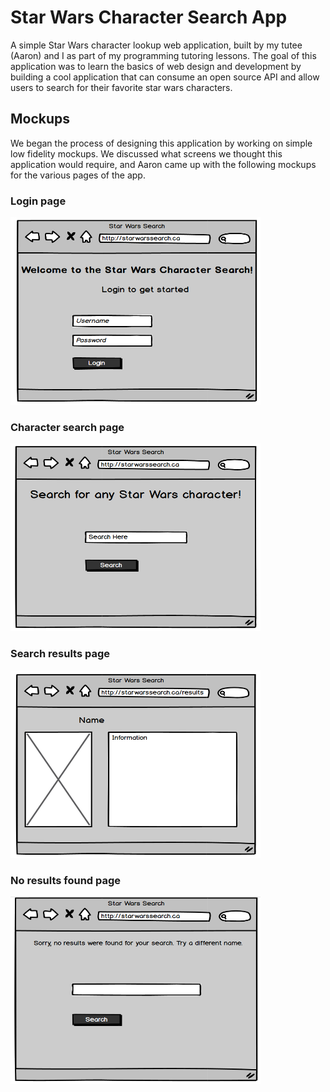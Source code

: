 # Star Wars Character Search App

A simple Star Wars character lookup web application, built by my tutee (Aaron) and I as part of my programming tutoring lessons. The goal of this application was to learn the basics of web design and development by building a cool application that can consume an open source API and allow users to search for their favorite star wars characters.

## Mockups

We began the process of designing this application by working on simple low fidelity mockups. We discussed what screens we thought this application would require, and Aaron came up with the following mockups for the various pages of the app.

### Login page

<img src="./mockups/login-screen.PNG" height="300" width="400"></img>

### Character search page

<img src="./mockups/search-bar.PNG" height="300" width="400" >

### Search results page

<img src="./mockups/search-results.PNG" height="300" width="400" >

### No results found page

<img src="./mockups/no-results-found.PNG" height="300" width="400" >
